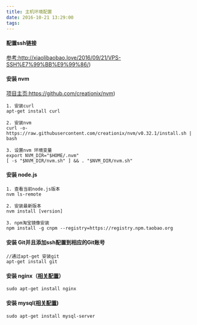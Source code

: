 ```yaml
---
title: 主机环境配置
date: 2016-10-21 13:29:00
tags:
---
```

#### 配置ssh链接

[参考:](http://xiaolibaobao.love/2016/09/21/VPS-SSH%E7%99%BB%E9%99%86/)http://xiaolibaobao.love/2016/09/21/VPS-SSH%E7%99%BB%E9%99%86/)
    

#### 安装 nvm 

[项目主页:](https://github.com/creationix/nvm)https://github.com/creationix/nvm)

```
1. 安装curl
apt-get install curl 

2. 安装nvm
curl -o- https://raw.githubusercontent.com/creationix/nvm/v0.32.1/install.sh | bash

3. 设置nvm 环境变量
export NVM_DIR="$HOME/.nvm"
[ -s "$NVM_DIR/nvm.sh" ] && . "$NVM_DIR/nvm.sh"
```

#### 安装 node.js

```
1. 查看当前node.js版本
nvm ls-remote

2. 安装最新版本
nvm install [version]

3. npm淘宝镜像安装
npm install -g cnpm --registry=https://registry.npm.taobao.org
```

#### 安装 Git并且添加ssh配置到相应的Git账号
```
//通过apt-get 安装git
apt-get install git 
```


#### 安装 nginx（[相关配置]()）
```
sudo apt-get install nginx
```

#### 安装 mysql([相关配置]())
```
sudo apt-get install mysql-server
```







